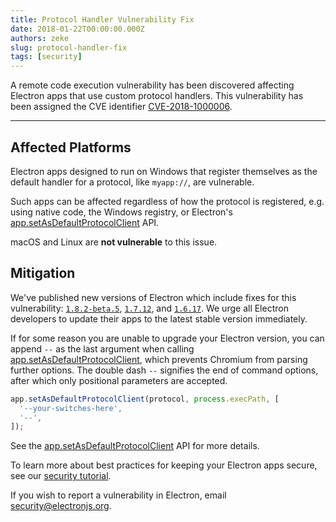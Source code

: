 ```yaml
---
title: Protocol Handler Vulnerability Fix
date: 2018-01-22T00:00:00.000Z
authors: zeke
slug: protocol-handler-fix
tags: [security]
---
```


A remote code execution vulnerability has been discovered affecting
Electron apps that use custom protocol handlers. This vulnerability has been
assigned the CVE identifier [CVE-2018-1000006].

---

## Affected Platforms

Electron apps designed to run on Windows that register themselves as the default
handler for a protocol, like `myapp://`, are vulnerable.

Such apps can be affected regardless of how the protocol is registered, e.g.
using native code, the Windows registry, or Electron's
[app.setAsDefaultProtocolClient] API.

macOS and Linux are **not vulnerable** to this issue.

## Mitigation

We've published new versions of Electron which include fixes for
this vulnerability:
[`1.8.2-beta.5`](https://github.com/electron/electron/releases/tag/v1.8.2-beta.5),
[`1.7.12`](https://github.com/electron/electron/releases/tag/v1.7.12),
and [`1.6.17`](https://github.com/electron/electron/releases/tag/v2.6.17).
We urge all Electron developers to update their apps to the latest stable
version immediately.

If for some reason you are unable to upgrade your Electron version,
you can append `--` as the last argument when calling [app.setAsDefaultProtocolClient],
which prevents Chromium from parsing further options.
The double dash `--` signifies the end of command options,
after which only positional parameters are accepted.

```js
app.setAsDefaultProtocolClient(protocol, process.execPath, [
  '--your-switches-here',
  '--',
]);
```

See the [app.setAsDefaultProtocolClient] API for more details.

To learn more about best practices for keeping your Electron apps secure,
see our [security tutorial].

If you wish to report a vulnerability in Electron, email
security@electronjs.org.

[security tutorial]: https://electronjs.org/docs/tutorial/security
[app.setasdefaultprotocolclient]: https://electronjs.org/docs/api/app#appsetasdefaultprotocolclientprotocol-path-args-macos-windows
[cve-2018-1000006]: https://cve.mitre.org/cgi-bin/cvename.cgi?name=CVE-2018-1000006
